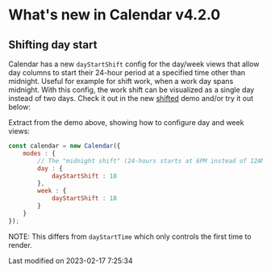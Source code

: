 # What's new in Calendar v4.2.0

## Shifting day start

Calendar has a new `dayStartShift` config for the day/week views that allow day columns to start their 24-hour period at 
a specified time other than midnight. Useful for example for shift work, when a work day spans midnight. With this 
config, the work shift can be visualized as a single day instead of two days. Check it out in the new 
[shifted](../examples/shifted) demo and/or try it out below:

<div class="external-example" data-file="Calendar/guides/whats-new/4.2.0/daystartshift.js"></div>

Extract from the demo above, showing how to configure day and week views:

```javascript
const calendar = new Calendar({
    modes : {
        // The "midnight shift" (24-hours starts at 6PM instead of 12AM):
        day : {
            dayStartShift : 18
        },
        week : {
            dayStartShift : 18
        }
    }
});
```

NOTE: This differs from `dayStartTime` which only controls the first time to render.


<p class="last-modified">Last modified on 2023-02-17 7:25:34</p>